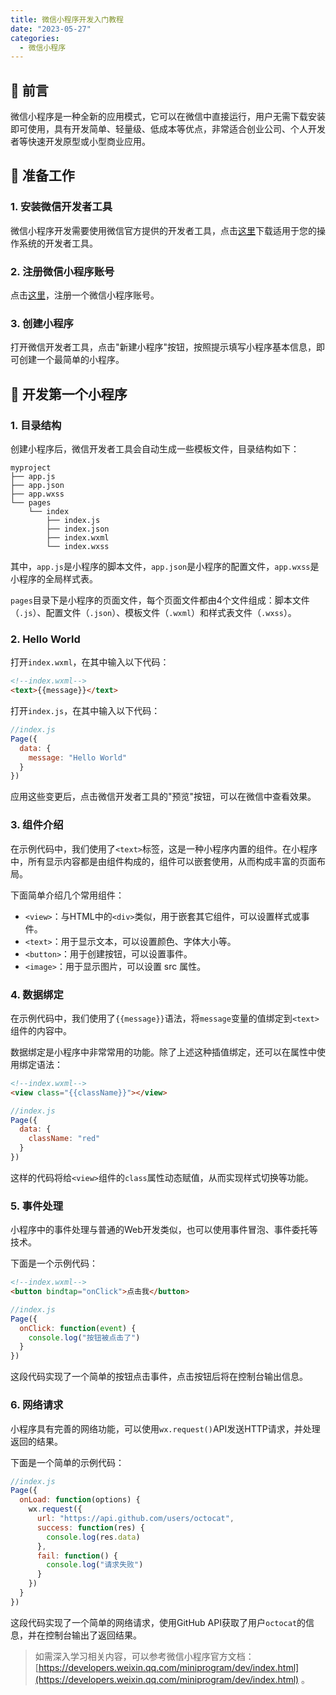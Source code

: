 ```yaml
---
title: 微信小程序开发入门教程
date: "2023-05-27"
categories:
  - 微信小程序
--- 
```


## 🚀 前言

微信小程序是一种全新的应用模式，它可以在微信中直接运行，用户无需下载安装即可使用，具有开发简单、轻量级、低成本等优点，非常适合创业公司、个人开发者等快速开发原型或小型商业应用。


## 🔧 准备工作

### 1. 安装微信开发者工具

微信小程序开发需要使用微信官方提供的开发者工具，点击[这里](https://developers.weixin.qq.com/miniprogram/dev/devtools/download.html)下载适用于您的操作系统的开发者工具。

### 2. 注册微信小程序账号

点击[这里](https://mp.weixin.qq.com/cgi-bin/registermidpage?action=index&lang=zh_CN)，注册一个微信小程序账号。

### 3. 创建小程序

打开微信开发者工具，点击"新建小程序"按钮，按照提示填写小程序基本信息，即可创建一个最简单的小程序。

## 🚀 开发第一个小程序

### 1. 目录结构

创建小程序后，微信开发者工具会自动生成一些模板文件，目录结构如下：

```
myproject
├── app.js
├── app.json
├── app.wxss
└── pages
    └── index
        ├── index.js
        ├── index.json
        ├── index.wxml
        └── index.wxss
```

其中，`app.js`是小程序的脚本文件，`app.json`是小程序的配置文件，`app.wxss`是小程序的全局样式表。

`pages`目录下是小程序的页面文件，每个页面文件都由4个文件组成：脚本文件（`.js`）、配置文件（`.json`）、模板文件（`.wxml`）和样式表文件（`.wxss`）。

### 2. Hello World

打开`index.wxml`，在其中输入以下代码：

```html
<!--index.wxml-->
<text>{{message}}</text>
```

打开`index.js`，在其中输入以下代码：

```javascript
//index.js
Page({
  data: {
    message: "Hello World"
  }
})
```

应用这些变更后，点击微信开发者工具的"预览"按钮，可以在微信中查看效果。

### 3. 组件介绍

在示例代码中，我们使用了`<text>`标签，这是一种小程序内置的组件。在小程序中，所有显示内容都是由组件构成的，组件可以嵌套使用，从而构成丰富的页面布局。

下面简单介绍几个常用组件：

- `<view>`：与HTML中的`<div>`类似，用于嵌套其它组件，可以设置样式或事件。
- `<text>`：用于显示文本，可以设置颜色、字体大小等。
- `<button>`：用于创建按钮，可以设置事件。
- `<image>`：用于显示图片，可以设置 src 属性。

### 4. 数据绑定

在示例代码中，我们使用了`{{message}}`语法，将`message`变量的值绑定到`<text>`组件的内容中。

数据绑定是小程序中非常常用的功能。除了上述这种插值绑定，还可以在属性中使用绑定语法：

```html
<!--index.wxml-->
<view class="{{className}}"></view>
```

```javascript
//index.js
Page({
  data: {
    className: "red"
  }
})
```

这样的代码将给`<view>`组件的`class`属性动态赋值，从而实现样式切换等功能。

### 5. 事件处理

小程序中的事件处理与普通的Web开发类似，也可以使用事件冒泡、事件委托等技术。

下面是一个示例代码：

```html
<!--index.wxml-->
<button bindtap="onClick">点击我</button>
```

```javascript
//index.js
Page({
  onClick: function(event) {
    console.log("按钮被点击了")
  }
})
```

这段代码实现了一个简单的按钮点击事件，点击按钮后将在控制台输出信息。

### 6. 网络请求

小程序具有完善的网络功能，可以使用`wx.request()`API发送HTTP请求，并处理返回的结果。

下面是一个简单的示例代码：

```javascript
//index.js
Page({
  onLoad: function(options) {
    wx.request({
      url: "https://api.github.com/users/octocat",
      success: function(res) {
        console.log(res.data)
      },
      fail: function() {
        console.log("请求失败")
      }
    })
  }
})
```

这段代码实现了一个简单的网络请求，使用GitHub API获取了用户`octocat`的信息，并在控制台输出了返回结果。


> 如需深入学习相关内容，可以参考微信小程序官方文档：[https://developers.weixin.qq.com/miniprogram/dev/index.html](https://developers.weixin.qq.com/miniprogram/dev/index.html) 。
